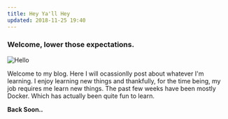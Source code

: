 ```yaml
---
title: Hey Ya'll Hey
updated: 2018-11-25 19:40
---
```


### Welcome, lower those expectations.

![Hello](https://media.giphy.com/media/56Fovu8pSSSYg/giphy.gif)

Welcome to my blog. Here I will ocassionlly post about whatever I'm learning. I enjoy learning new things and thankfully, for the time being, my job requires me learn new things. The past few weeks have been mostly Docker. Which has actually been quite fun to learn.  


**Back Soon..**


